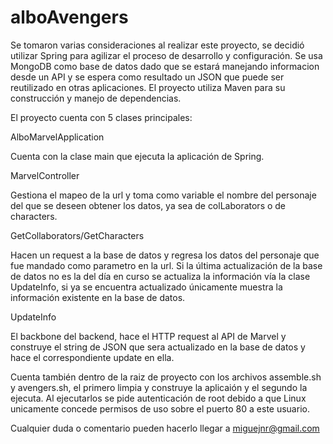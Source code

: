 # alboAvengers

Se tomaron varias consideraciones al realizar este proyecto, se decidió utilizar Spring para agilizar el proceso de desarrollo y configuración. Se usa MongoDB como base de datos dado que se estará manejando informacion desde un API y se espera como resultado un JSON que puede ser reutilizado en otras aplicaciones. El proyecto utiliza Maven para su construcción y manejo de dependencias.

El proyecto cuenta con 5 clases principales:

AlboMarvelApplication

Cuenta con la clase main que ejecuta la aplicación de Spring.

MarvelController

Gestiona el mapeo de la url y toma como variable el nombre del personaje del que se deseen obtener los datos, ya sea de colLaborators o de characters.

GetCollaborators/GetCharacters

Hacen un request a la base de datos y regresa los datos del personaje que fue mandado como parametro en la url. Si la última actualización de la base de datos no es la del día en curso se actualiza la información vía la clase UpdateInfo, si ya se encuentra actualizado únicamente muestra la información existente en la base de datos.

UpdateInfo

El backbone del backend, hace el HTTP request al API de Marvel y construye el string de JSON que sera actualizado en la base de datos y hace el correspondiente update en ella.

Cuenta también dentro de la raiz de proyecto con los archivos assemble.sh y avengers.sh, el primero limpia y construye la aplicaión y el segundo la ejecuta. Al ejecutarlos se pide autenticación de root debido a que Linux unicamente concede permisos de uso sobre el puerto 80 a este usuario.

Cualquier duda o comentario pueden hacerlo llegar a miguejnr@gmail.com
